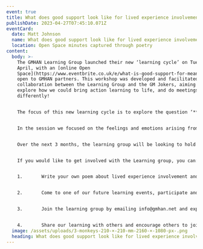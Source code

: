 ```yaml
---
event: true
title: What does good support look like for lived experience involvement?
publishDate: 2023-04-27T07:45:10.071Z
eventCard:
  date: Matt Johnson
  name: What does good support look like for lived experience involvement?
  location: Open Space minutes captured through poetry
content:
  body: >-
    The GMHAN Learning Group launched their new ‘learning cycle’ on Tuesday 18th
    April, with an [online Open
    Space](https://www.eventbrite.co.uk/e/what-is-good-support-for-meaningful-lived-experience-involvement-tickets-596731117837),
    open to GMHAN partners. This workshop was developed and facilitated as a
    collaboration between the Learning Group and the GM Jokers, aiming to
    explore how we could bring action learning to life, and do meetings
    differently!


    The focus of this new learning cycle is to explore the question ‘**What does good support look like for lived experience involvement and coproduction?**’ The aim is to create space for honest reflection on how the sector does co-production, and to think about the needs and wants of people who are involved and asked to bring their own personal stories and experiences into system design work.


    In the session we focused on the feelings and emotions arising from coproduction, using verbal and non-verbal responses to capture participant feedback. The learning has then been developing into poems, rather than meeting minutes, to enable people to engage with the learning outcomes differently. You can [read these poems here](https://www.gmhan.net/assets/uploads/all-poems.pdf), and they will be used as tools to explore our questions further


    Over the next 3 months, the learning group will be looking to hold a wide variety of learning events, in different localities, at different times and with different approaches, to change the way we deliver meetings, to improve accessibility of events and outcomes.


    If you would like to get involved with the Learning group, you can:


    1.       Write your own poem about lived experience involvement and submit it to us 


    2.       Come to one of our future learning events, participate and share your experiences


    3.       Join the learning group by emailing info@gmhan.net and express your interest to get involved


    4.       Share our learning with others and encourage others to join our learning project
  image: /assets/uploads/3-monkeys-210-×-210-mm-2160-×-1080-px-.png
  heading: What does good support look like for lived experience involvement?
---
```


